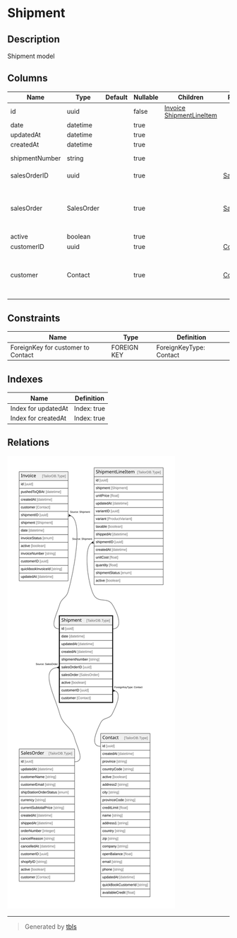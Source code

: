 # Shipment

## Description

Shipment model

## Columns

| Name | Type | Default | Nullable | Children | Parents | Comment |
| ---- | ---- | ------- | -------- | -------- | ------- | ------- |
| id | uuid |  | false | [Invoice](Invoice.md) [ShipmentLineItem](ShipmentLineItem.md) |  |  |
| date | datetime |  | true |  |  | date |
| updatedAt | datetime |  | true |  |  | updatedAt |
| createdAt | datetime |  | true |  |  | createdAt |
| shipmentNumber | string |  | true |  |  | Shipment number |
| salesOrderID | uuid |  | true |  | [SalesOrder](SalesOrder.md) | salesOrder ID |
| salesOrder | SalesOrder |  | true |  | [SalesOrder](SalesOrder.md) | SalesOrder model. SalesOrder and this model is n:1. |
| active | boolean |  | true |  |  | active |
| customerID | uuid |  | true |  | [Contact](Contact.md) | Contact ID |
| customer | Contact |  | true |  | [Contact](Contact.md) | Contact model. Contact and this model is n:1 |

## Constraints

| Name | Type | Definition |
| ---- | ---- | ---------- |
| ForeignKey for customer to Contact | FOREIGN KEY | ForeignKeyType: Contact |

## Indexes

| Name | Definition |
| ---- | ---------- |
| Index for updatedAt | Index: true |
| Index for createdAt | Index: true |

## Relations

![er](Shipment.svg)

---

> Generated by [tbls](https://github.com/k1LoW/tbls)
